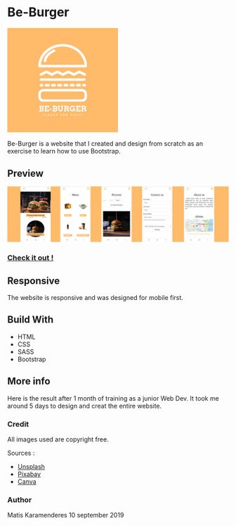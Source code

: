 # Be-Burger

<img src="assets/img/nobug.jpg" width="50%" height="50%" />

Be-Burger is a website that I created and design from scratch as an exercise to learn how to use Bootstrap.

## Preview

<img src="ScreenshotApp/README_img.jpg">

### <a href="https://mkaramen.github.io/Be-burger/" width="40%" height="40%" alt=""> Check it out ! </a>

## Responsive

The website is responsive and was designed for mobile first.

## Build With

<ul> 
    <li>HTML</li>
    <li>CSS</li>
    <li>SASS</li>
    <li>Bootstrap</li>
</ul>

## More info

Here is the result after 1 month of training as a junior Web Dev. It took me around 5 days to design and creat the entire website.

### Credit

All images used are copyright free.

Sources :

<ul>
    <li><a href="https://unsplash.com/">Unsplash</a></li>
    <li><a href="https://pixabay.com/">Pixabay</a></li>
    <li><a href="https://www.canva.com/create/logos/">Canva</a></li>
</ul>

### Author

Matis Karamenderes
10 september 2019
